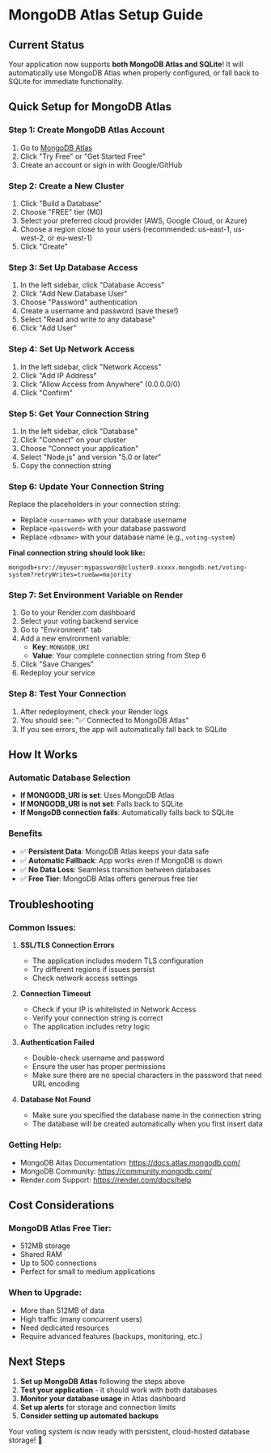 # MongoDB Atlas Setup Guide

## Current Status

Your application now supports **both MongoDB Atlas and SQLite**! It will automatically use MongoDB Atlas when properly configured, or fall back to SQLite for immediate functionality.

## Quick Setup for MongoDB Atlas

### Step 1: Create MongoDB Atlas Account
1. Go to [MongoDB Atlas](https://www.mongodb.com/atlas)
2. Click "Try Free" or "Get Started Free"
3. Create an account or sign in with Google/GitHub

### Step 2: Create a New Cluster
1. Click "Build a Database"
2. Choose "FREE" tier (M0)
3. Select your preferred cloud provider (AWS, Google Cloud, or Azure)
4. Choose a region close to your users (recommended: us-east-1, us-west-2, or eu-west-1)
5. Click "Create"

### Step 3: Set Up Database Access
1. In the left sidebar, click "Database Access"
2. Click "Add New Database User"
3. Choose "Password" authentication
4. Create a username and password (save these!)
5. Select "Read and write to any database"
6. Click "Add User"

### Step 4: Set Up Network Access
1. In the left sidebar, click "Network Access"
2. Click "Add IP Address"
3. Click "Allow Access from Anywhere" (0.0.0.0/0)
4. Click "Confirm"

### Step 5: Get Your Connection String
1. In the left sidebar, click "Database"
2. Click "Connect" on your cluster
3. Choose "Connect your application"
4. Select "Node.js" and version "5.0 or later"
5. Copy the connection string

### Step 6: Update Your Connection String
Replace the placeholders in your connection string:
- Replace `<username>` with your database username
- Replace `<password>` with your database password
- Replace `<dbname>` with your database name (e.g., `voting-system`)

**Final connection string should look like:**
```
mongodb+srv://myuser:mypassword@cluster0.xxxxx.mongodb.net/voting-system?retryWrites=true&w=majority
```

### Step 7: Set Environment Variable on Render
1. Go to your Render.com dashboard
2. Select your voting backend service
3. Go to "Environment" tab
4. Add a new environment variable:
   - **Key**: `MONGODB_URI`
   - **Value**: Your complete connection string from Step 6
5. Click "Save Changes"
6. Redeploy your service

### Step 8: Test Your Connection
1. After redeployment, check your Render logs
2. You should see: "✅ Connected to MongoDB Atlas"
3. If you see errors, the app will automatically fall back to SQLite

## How It Works

### Automatic Database Selection
- **If MONGODB_URI is set**: Uses MongoDB Atlas
- **If MONGODB_URI is not set**: Falls back to SQLite
- **If MongoDB connection fails**: Automatically falls back to SQLite

### Benefits
- ✅ **Persistent Data**: MongoDB Atlas keeps your data safe
- ✅ **Automatic Fallback**: App works even if MongoDB is down
- ✅ **No Data Loss**: Seamless transition between databases
- ✅ **Free Tier**: MongoDB Atlas offers generous free tier

## Troubleshooting

### Common Issues:

1. **SSL/TLS Connection Errors**
   - The application includes modern TLS configuration
   - Try different regions if issues persist
   - Check network access settings

2. **Connection Timeout**
   - Check if your IP is whitelisted in Network Access
   - Verify your connection string is correct
   - The application includes retry logic

3. **Authentication Failed**
   - Double-check username and password
   - Ensure the user has proper permissions
   - Make sure there are no special characters in the password that need URL encoding

4. **Database Not Found**
   - Make sure you specified the database name in the connection string
   - The database will be created automatically when you first insert data

### Getting Help:
- MongoDB Atlas Documentation: https://docs.atlas.mongodb.com/
- MongoDB Community: https://community.mongodb.com/
- Render.com Support: https://render.com/docs/help

## Cost Considerations

### MongoDB Atlas Free Tier:
- 512MB storage
- Shared RAM
- Up to 500 connections
- Perfect for small to medium applications

### When to Upgrade:
- More than 512MB of data
- High traffic (many concurrent users)
- Need dedicated resources
- Require advanced features (backups, monitoring, etc.)

## Next Steps

1. **Set up MongoDB Atlas** following the steps above
2. **Test your application** - it should work with both databases
3. **Monitor your database usage** in Atlas dashboard
4. **Set up alerts** for storage and connection limits
5. **Consider setting up automated backups**

Your voting system is now ready with persistent, cloud-hosted database storage! 🎉
